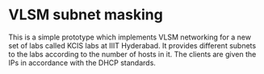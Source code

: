 # VLSM subnet masking

This is a simple prototype which implements VLSM networking for a new set of labs called KCIS labs at IIIT Hyderabad. It provides different subnets to the labs according to the number of hosts in it. The clients are given the IPs in accordance with the DHCP standards.